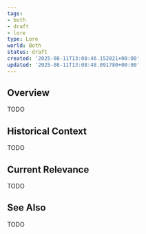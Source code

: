 ```yaml
---
tags:
- both
- draft
- lore
type: Lore
world: Both
status: draft
created: '2025-08-11T13:08:46.152021+00:00'
updated: '2025-08-11T13:08:48.091780+00:00'
---
```



## Overview

TODO
## Historical Context

TODO
## Current Relevance

TODO
## See Also

TODO
